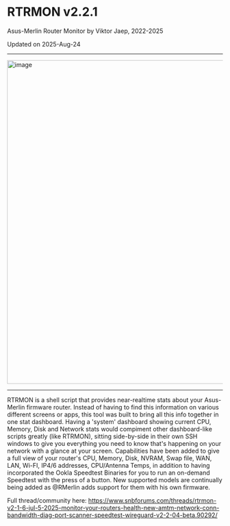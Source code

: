 # RTRMON v2.2.1
Asus-Merlin Router Monitor by Viktor Jaep, 2022-2025

Updated on 2025-Aug-24

---

<img width="1015" height="756" alt="image" src="https://github.com/user-attachments/assets/cee4cc02-ea24-44d4-a799-69f42359295a" />

---

RTRMON is a shell script that provides near-realtime stats about your Asus-Merlin firmware router. Instead of having to find this information on various different screens or apps, this tool was built to bring all this info together in one stat dashboard.  Having a 'system' dashboard showing current CPU, Memory, Disk and Network stats would compiment other dashboard-like scripts greatly (like RTRMON), sitting side-by-side in their own SSH windows to give you everything you need to know that's happening on your network with a glance at your screen. Capabilities have been added to give a full view of your router's CPU, Memory, Disk, NVRAM, Swap file, WAN, LAN, Wi-FI, IP4/6 addresses, CPU/Antenna Temps, in addition to having incorporated the Ookla Speedtest Binaries for you to run an on-demand Speedtest with the press of a button. New supported models are continually being added as @RMerlin adds support for them with his own firmware.

Full thread/community here: https://www.snbforums.com/threads/rtrmon-v2-1-6-jul-5-2025-monitor-your-routers-health-new-amtm-network-conn-bandwidth-diag-port-scanner-speedtest-wireguard-v2-2-04-beta.90292/
